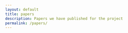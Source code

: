 ```yaml
---
layout: default
title: papers
description: Papers we have published for the project
permalink: /papers/
---
```

